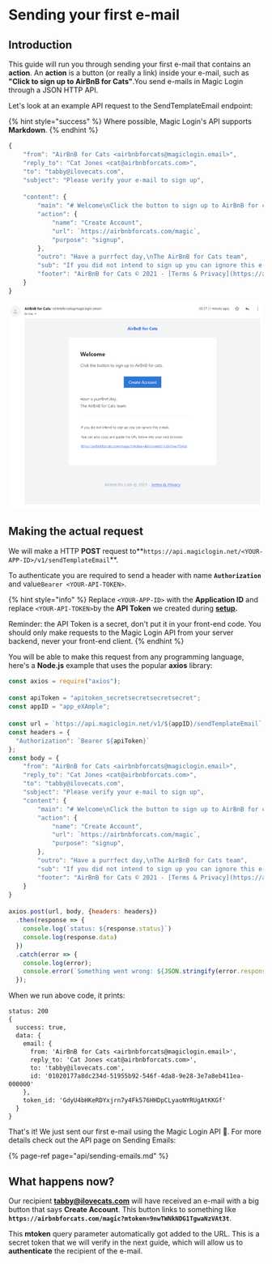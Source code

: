 # Sending your first e-mail

## Introduction

This guide will run you through sending your first e-mail that contains an **action**. An **action** is a button \(or really a link\) inside your e-mail, such as **"Click to sign up to AirBnB for Cats"**.You send e-mails in Magic Login through a JSON HTTP API. 

Let's look at an example API request to the SendTemplateEmail endpoint:

{% hint style="success" %}
Where possible, Magic Login's API supports **Markdown**.
{% endhint %}

```javascript
{
    "from": "AirBnB for Cats <airbnbforcats@magiclogin.email>",
    "reply_to": "Cat Jones <cat@airbnbforcats.com>",
    "to": "tabby@ilovecats.com",
    "subject": "Please verify your e-mail to sign up",
    
    "content": {
        "main": "# Welcome\nClick the button to sign up to AirBnB for cats.",
        "action": {
            "name": "Create Account",
            "url": `https://airbnbforcats.com/magic`,
            "purpose": "signup",
        },
        "outro": "Have a purrfect day,\nThe AirBnB for Cats team",
        "sub": "If you did not intend to sign up you can ignore this e-mail.",
        "footer": "AirBnB for Cats © 2021 - [Terms & Privacy](https://airbnbforcats.com/terms)"
    }
}
```

![Screenshot of the resulting e-mail](.gitbook/assets/airbnbforcats_welcome.png)

## **Making the actual request**

We will make a HTTP **POST** request to**`https://api.magiclogin.net/<YOUR-APP-ID>/v1/sendTemplateEmail`**.

To authenticate you are required to send a header with name **`Authorization`** and value`Bearer <YOUR-API-TOKEN>`.

{% hint style="info" %}
Replace `<YOUR-APP-ID>` with the **Application ID** and replace `<YOUR-API-TOKEN>`by the **API Token** we created during [**setup**](setting-up.md#creating-an-application)**.**

Reminder: the API Token is a secret, don't put it in your front-end code. You should only make requests to the Magic Login API from your server backend, never your front-end client.
{% endhint %}

You will be able to make this request from any programming language, here's a **Node.js** example that uses the popular **axios** library:

```javascript
const axios = require("axios");

const apiToken = "apitoken_secretsecretsecretsecret";
const appID = "app_eXAmple";

const url = `https://api.magiclogin.net/v1/${appID}/sendTemplateEmail`;
const headers = {
  "Authorization": `Bearer ${apiToken}`
};
const body = {
    "from": "AirBnB for Cats <airbnbforcats@magiclogin.email>",
    "reply_to": "Cat Jones <cat@airbnbforcats.com>",
    "to": "tabby@ilovecats.com",
    "subject": "Please verify your e-mail to sign up",
    "content": {
        "main": "# Welcome\nClick the button to sign up to AirBnB for cats.",
        "action": {
            "name": "Create Account",
            "url": `https://airbnbforcats.com/magic`,
            "purpose": "signup",
        },
        "outro": "Have a purrfect day,\nThe AirBnB for Cats team",
        "sub": "If you did not intend to sign up you can ignore this e-mail.",
        "footer": "AirBnB for Cats © 2021 - [Terms & Privacy](https://airbnbforcats.com/terms)"
    }
}

axios.post(url, body, {headers: headers})
  .then(response => {
    console.log(`status: ${response.status}`)
    console.log(response.data)
  })
  .catch(error => {
    console.log(error);
    console.error(`Something went wrong: ${JSON.stringify(error.response.data)} (status ${error.response.status})`)
  });
```

When we run above code, it prints:

```text
status: 200
{
  success: true,
  data: {
    email: {
      from: 'AirBnB for Cats <airbnbforcats@magiclogin.email>',
      reply_to: 'Cat Jones <cat@airbnbforcats.com>',
      to: 'tabby@ilovecats.com',
      id: '01020177a8dc234d-51955b92-546f-4da8-9e28-3e7a8eb411ea-000000'
    },
    token_id: 'GdyU4bHKeRDYxjrn7y4Fk576HHDpCLyaoNYRUgAtKKGf'
  }
}
```

That's it! We just sent our first e-mail using the Magic Login API 🎉. For more details check out the API page on Sending Emails:

{% page-ref page="api/sending-emails.md" %}

## What happens now?

Our recipient **tabby@ilovecats.com** will have received an e-mail with a big button that says **Create Account**. This button links to something like **`https://airbnbforcats.com/magic?mtoken=9nwTWNkNDG1TgwaNzVAt3t`**.  
  
This **mtoken** query parameter automatically got added to the URL. This is a secret token that we will verify in the next guide, which will allow us to **authenticate** the recipient of the e-mail.



